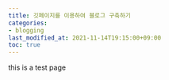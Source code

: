 ```yaml
---
title: 깃페이지를 이용하여 블로그 구축하기
categories:
- blogging
last_modified_at: 2021-11-14T19:15:00+09:00
toc: true
---
```

this is a test page